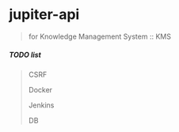 # jupiter-api
> for Knowledge Management System :: KMS


##### TODO list
> CSRF
>
> Docker
>
> Jenkins
>
> DB
